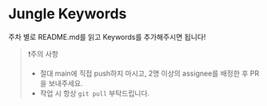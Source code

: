 # Jungle Keywords

주차 별로 README.md를 읽고 Keywords를 추가해주시면 됩니다!

> ❗주의 사항
> - 절대 main에 직접 push하지 마시고, 2명 이상의 assignee를 배정한 후 PR을 보내주세요.
> - 작업 시 항상 `git pull` 부탁드립니다.
